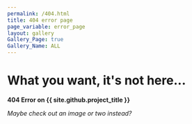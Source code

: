 ```yaml
---
permalink: /404.html
title: 404 error page
page_variable: error_page
layout: gallery
Gallery_Page: true
Gallery_Name: ALL
---
```



# What you want, it's not here...

**404 Error on  {{ site.github.project_title }}**
 
*Maybe check out an image or two instead?*


